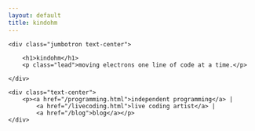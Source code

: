 ```yaml
---
layout: default
title: kindohm
---
```


<div class="container homewrap">

	<div class="jumbotron text-center">

		<h1>kindohm</h1>
		<p class="lead">moving electrons one line of code at a time.</p>

	</div>

	<div class="text-center">
		<p><a href="/programming.html">independent programming</a> | 
			<a href="/livecoding.html">live coding artist</a> |
			<a href="/blog">blog</a></p>
	</div>

</div>